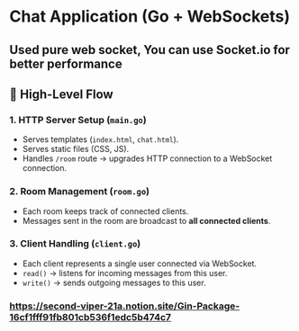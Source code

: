 # Chat Application (Go + WebSockets)

## Used pure web socket, You can use Socket.io for better performance

## 🔹 High-Level Flow

### 1. HTTP Server Setup (`main.go`)

- Serves templates (`index.html`, `chat.html`).
- Serves static files (CSS, JS).
- Handles `/room` route → upgrades HTTP connection to a WebSocket connection.

### 2. Room Management (`room.go`)

- Each room keeps track of connected clients.
- Messages sent in the room are broadcast to **all connected clients**.

### 3. Client Handling (`client.go`)

- Each client represents a single user connected via WebSocket.
- `read()` → listens for incoming messages from this user.
- `write()` → sends outgoing messages to this user.

### https://second-viper-21a.notion.site/Gin-Package-16cf1fff91fb801cb536f1edc5b474c7
